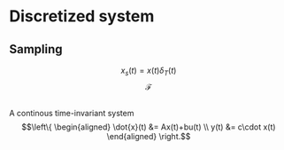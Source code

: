 # Discretized system
## Sampling
$$x_s(t)=x(t)\delta_T(t)$$
$$\mathscr{F}{}$$
## 
A continous time-invariant system
$$\left\{ \begin{aligned} 
\dot{x}(t) &= Ax(t)+bu(t)
\\ 
y(t) &= c\cdot x(t)
\end{aligned} \right.$$
